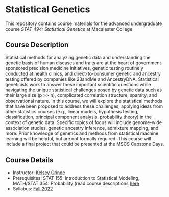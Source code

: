 # Statistical Genetics
This repository contains course materials for the advanced undergraduate course *STAT 494: Statistical Genetics* at Macalester College

## Course Description

Statistical methods for analyzing genetic data and understanding the genetic basis of human diseases and traits are at the heart of government-sponsored precision medicine initiatives, genetic testing routinely conducted at health clinics, and direct-to-consumer genetic and ancestry testing offered by companies like 23andMe and AncestryDNA. Statistical geneticists work to answer these important scientific questions while navigating the unique statistical challenges posed by genetic data such as their large size (p >> n), complicated correlation structure, sparsity, and observational nature. In this course, we will explore the statistical methods that have been proposed to address these challenges, applying ideas from other statistics courses (e.g., linear models, hypothesis testing, classification, principal component analysis, probability theory) in the context of genetic data. Specific topics of focus will include genome-wide association studies, genetic ancestry inference, admixture mapping, and more. Prior knowledge of genetics and methods from statistical machine learning will be helpful, but are not formally required. This course will include a final project that could be presented at the MSCS Capstone Days. 

## Course Details

- Instructor: [Kelsey Grinde](https://kegrinde.github.io/)
- Prerequisites: STAT 155: Introduction to Statistical Modeling, MATH/STAT 354: Probability (read course descriptions [here](https://www.macalester.edu/mscs/courses/#courselist-STAT)
- Syllabus: [Fall 2022](https://docs.google.com/presentation/d/1G3GNyENHki7azFbSIEhPAX9cnUFMSuwDwm-NBwGjaNw/edit?usp=sharing)
